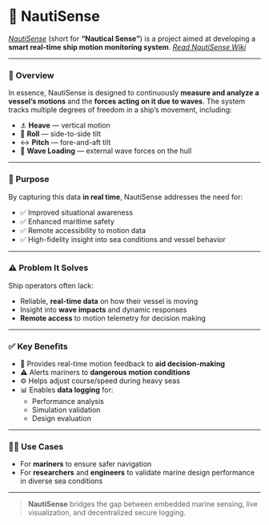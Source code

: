 # 🚢 NautiSense

[*NautiSense*](https://github.com/Bakel-Bakel/NautiSense/wiki) (short for **“Nautical Sense”**) is a project aimed at developing a **smart real-time ship motion monitoring system**.
[*Read NautiSense Wiki*](https://github.com/Bakel-Bakel/NautiSense/wiki)

---

### 🧭 Overview

In essence, NautiSense is designed to continuously **measure and analyze a vessel’s motions** and the **forces acting on it due to waves**. The system tracks multiple degrees of freedom in a ship’s movement, including:

- ⚓ **Heave** — vertical motion
- 🔄 **Roll** — side-to-side tilt
- ↔️ **Pitch** — fore-and-aft tilt
- 🌊 **Wave Loading** — external wave forces on the hull

---

### 🎯 Purpose

By capturing this data **in real time**, NautiSense addresses the need for:

- ✅ Improved situational awareness
- ✅ Enhanced maritime safety
- ✅ Remote accessibility to motion data
- ✅ High-fidelity insight into sea conditions and vessel behavior

---

### ⚠️ Problem It Solves

Ship operators often lack:

- Reliable, **real-time data** on how their vessel is moving
- Insight into **wave impacts** and dynamic responses
- **Remote access** to motion telemetry for decision making

---

### ✅ Key Benefits

- 🧠 Provides real-time motion feedback to **aid decision-making**
- ⚠️ Alerts mariners to **dangerous motion conditions**
- ⚙️ Helps adjust course/speed during heavy seas
- 📊 Enables **data logging** for:
  - Performance analysis
  - Simulation validation
  - Design evaluation

---

### 👨‍🔬 Use Cases

- For **mariners** to ensure safer navigation
- For **researchers** and **engineers** to validate marine design performance in diverse sea conditions

---

> **NautiSense** bridges the gap between embedded marine sensing, live visualization, and decentralized secure logging.
